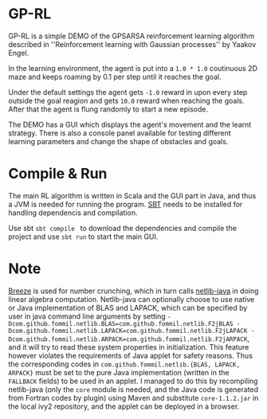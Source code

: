 GP-RL
=====

GP-RL is a simple DEMO of the GPSARSA reinforcement learning algorithm described in ''Reinforcement learning with Gaussian processes'' by Yaakov Engel.

In the learning environment, the agent is put into a `1.0 * 1.0` coutinuous 2D maze and keeps roaming by 0.1 per step until it reaches the goal. 

Under the default settings the agent gets `-1.0` reward in upon every step outside the goal reagion and gets `10.0` reward when reaching the goals. After that the agent is flung randomly to start a new episode.

The DEMO has a GUI which displays the agent's movement and the learnt strategy. There is also a console panel available for testing different learning parameters and change the shape of obstacles and goals.

Compile & Run
=============

The main RL algorithm is written in Scala and the GUI part in Java, and thus a JVM is needed for running the program. [SBT](http://www.scala-sbt.org/) needs to be installed for handling dependencis and compilation.

Use sbt `sbt compile ` to download the dependencies and compile the project and use `sbt run` to start the main GUI.

Note
====

[Breeze](https://github.com/scalanlp/breeze) is used for number crunching, which in turn calls [netlib-java](https://github.com/fommil/netlib-java) in doing linear algebra computation. Netlib-java can optionally choose to use native or Java implementation of BLAS and LAPACK, which can be specified by user in java command line arguments by setting `-Dcom.github.fommil.netlib.BLAS=com.github.fommil.netlib.F2jBLAS -Dcom.github.fommil.netlib.LAPACK=com.github.fommil.netlib.F2jLAPACK -Dcom.github.fommil.netlib.ARPACK=com.github.fommil.netlib.F2jARPACK`, and it will try to read these system properties in initialization. This feature however violates the requirements of Java applet for safety reasons. Thus the corresponding codes in `com.github.fommil.netlib.{BLAS, LAPACK, ARPACK}` must be set to the pure Java implementation (written in the `FALLBACK` fields) to be used in an applet. I managed to do this by recompiling netlib-java (only the `core` module is needed, and the Java code is generated from Fortran codes by plugin) using Maven and substitute `core-1.1.2.jar` in the local ivy2 repository, and the applet can be deployed in a browser.
